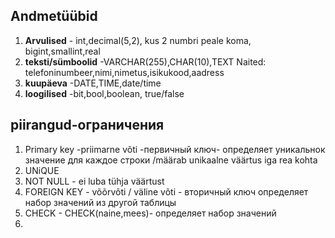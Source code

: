 ## Andmetüübid
1. **Arvulised** - int,decimal(5,2), kus 2 numbri peale koma, bigint,smallint,real
2. **teksti/sümboolid** -VARCHAR(255),CHAR(10),TEXT
Naited: telefoninumbeer,nimi,nimetus,isikukood,aadress
3. **kuupäeva** -DATE,TIME,date/time
4. **loogilised** -bit,bool,boolean, true/false

## piirangud-ограничения 
1. Primary key -priimarne võti -первичный ключ-
определяет уникальнок значение для каждое строки /määrab unikaalne väärtus iga rea kohta
2. UNiQUE
3. NOT NULL - ei luba tühja väärtust
4. FOREIGN KEY - võõrvõti / väline võti - вторичный ключ
определяет набор значений из другой таблицы
5. CHECK - CHECK(naine,mees)- определяет набор значений
6. 
